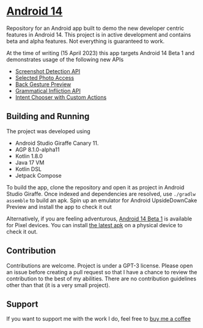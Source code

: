 # [Android 14](https://developer.android.com/about/versions/14)

Repository for an Android app built to demo the new developer centric features in Android 14. This project is in active development and contains beta and alpha features. 
Not everything is guaranteed to work. 

At the time of writing (15 April 2023) this app targets Android 14 Beta 1 and demonstrates usage of the following new APIs
- [Screenshot Detection API](https://developer.android.com/about/versions/14/features/screenshot-detection)
- [Selected Photo Access](https://developer.android.com/about/versions/14/changes/partial-photo-video-access)
- [Back Gesture Preview](https://developer.android.com/guide/navigation/predictive-back-gesture)
- [Grammatical Infliction API](https://developer.android.com/about/versions/14/features/grammatical-inflection)
- [Intent Chooser with Custom Actions](https://developer.android.com/about/versions/14/features#sharesheet-improvements)

## Building and Running

The project was developed using
- Android Studio Giraffe Canary 11. 
- AGP 8.1.0-alpha11
- Kotlin 1.8.0
- Java 17 VM
- Kotlin DSL
- Jetpack Compose
  
To build the app, clone the repository and open it as project in Android Studio Giraffe. Once indexed and dependencies are resolved, use `./gradlw assemble` to build an apk.
Spin up an emulator for Android UpsideDownCake Preview and install the app to check it out

Alternatively, if you are feeling adventurous, [Android 14 Beta 1](https://developer.android.com/about/versions/14/get) is available for Pixel devices. You can install [the latest apk](https://github.com/kartikarora/android-14/releases/latest) on a physical device to check it out.

## Contribution

Contributions are welcome. Project is under a GPT-3 license. Please open an issue before creating a pull request so that I have a chance to review the contribution to the best of my abilities.
There are no contribution guidelines other than that (it is a very small project).

## Support

If you want to support me with the work I do, feel free to [buy me a coffee](https://www.buymeacoffee.com/kartikarora)
